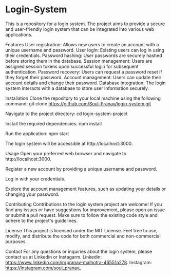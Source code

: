 # Login-System
This is a repository for a login system. The project aims to provide a secure and user-friendly login system that can be integrated into various web applications.

Features
User registration: Allows new users to create an account with a unique username and password.
User login: Existing users can log in using their credentials.
Password hashing: User passwords are securely hashed before storing them in the database.
Session management: Users are assigned session tokens upon successful login for subsequent authentication.
Password recovery: Users can request a password reset if they forget their password.
Account management: Users can update their account details and change their password.
Database integration: The login system interacts with a database to store user information securely.

Installation
Clone the repository to your local machine using the following command:
git clone 
https://github.com/Soul-Pranav/login-system.git

Navigate to the project directory:
cd login-system-project

Install the required dependencies:
npm install

Run the application:
npm start

The login system will be accessible at http://localhost:3000.

Usage
Open your preferred web browser and navigate to http://localhost:3000.

Register a new account by providing a unique username and password.

Log in with your credentials.

Explore the account management features, such as updating your details or changing your password.

Contributing
Contributions to the login system project are welcome! If you find any issues or have suggestions for improvement, please open an issue or submit a pull request. Make sure to follow the existing code style and adhere to the project's guidelines.

License
This project is licensed under the MIT License. Feel free to use, modify, and distribute the code for both commercial and non-commercial purposes.

Contact
For any questions or inquiries about the login system, please contact us at Linkedin or Instagarm.
Linkedin: https://www.linkedin.com/in/pranav-malhotra-46551a278.
Instagram: https://instagram.com/soul_pranav_

